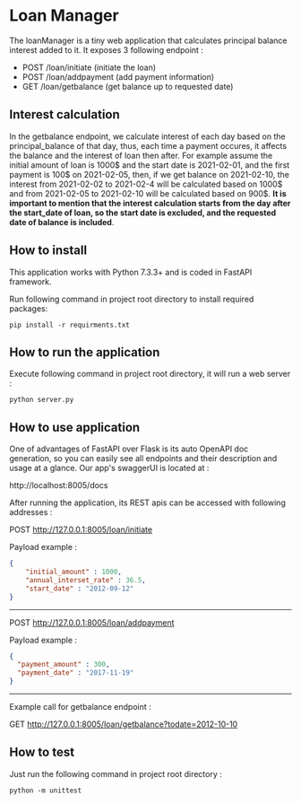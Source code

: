 # Loan Manager

The loanManager is a tiny web application that calculates principal balance interest added to it. It exposes 3 following endpoint :

- POST /loan/initiate (initiate the loan)
- POST /loan/addpayment (add payment information)
- GET /loan/getbalance (get balance up to requested date)


## Interest calculation

In the getbalance endpoint, we calculate interest of each day based on the principal_balance of that day, thus, each time a payment occures, it affects the balance and the interest of loan then after. For example assume the initial amount of loan is 1000$ and the start date is 2021-02-01, and the first payment is 100$ on 2021-02-05, then, if we get balance on 2021-02-10, the interest from 2021-02-02 to 2021-02-4 will be calculated based on 1000$ and from 2021-02-05 to 2021-02-10 will be calculated based on 900$. **It is important to mention that the interest calculation starts from the day after the start_date of loan, so the start date is excluded, and the requested date of balance is included**.

## How to install

This application works with Python 7.3.3+ and is coded in FastAPI framework.

Run following command in project root directory to install required packages:

```shell
pip install -r requirments.txt
```

## How to run the application
Execute following command in project root directory, it will run a web server :

```shell
python server.py
```

## How to use application

One of advantages of FastAPI over Flask is its auto OpenAPI doc generation, so you can easily see all endpoints and their description and usage at a glance. Our app's swaggerUI is located at :

http://localhost:8005/docs



After running the application, its REST apis can be accessed with following addresses :

POST http://127.0.0.1:8005/loan/initiate

Payload example :

```json
{
    "initial_amount" : 1000,
    "annual_interset_rate" : 36.5,
    "start_date" : "2012-09-12"
}
```
---

POST http://127.0.0.1:8005/loan/addpayment

Payload example :
```json
{
  "payment_amount" : 300,
  "payment_date" : "2017-11-19"
}
```
---
Example call for getbalance endpoint :

GET http://127.0.0.1:8005/loan/getbalance?todate=2012-10-10



## How to test
Just run the following command in project root directory :

```shell
python -m unittest
```
